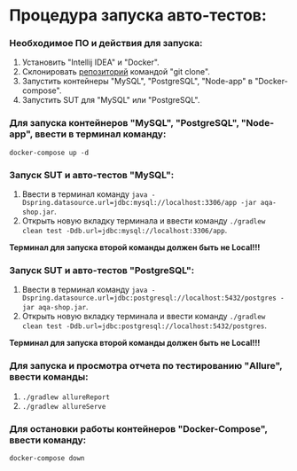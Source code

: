 # Процедура запуска авто-тестов:

### Необходимое ПО и действия для запуска:

1. Установить "Intellij IDEA" и "Docker".
2. Склонировать [репозиторий](https://github.com/IceMan161/Diploma.git) командой "git clone".
3. Запустить контейнеры "MySQL", "PostgreSQL", "Node-app" в "Docker-compose".
4. Запустить SUT для "MySQL" или "PostgreSQL".

### Для запуска контейнеров "MySQL", "PostgreSQL", "Node-app", ввести в терминал команду:

`docker-compose up -d`

### Запуск SUT и авто-тестов "MySQL":

1. Ввести в терминал команду `java -Dspring.datasource.url=jdbc:mysql://localhost:3306/app -jar aqa-shop.jar`.
2. Открыть новую вкладку терминала и ввести команду `./gradlew clean test -Ddb.url=jdbc:mysql://localhost:3306/app`.

**Терминал для запуска второй команды должен быть не Local!!!**

### Запуск SUT и авто-тестов "PostgreSQL":

1. Ввести в терминал команду `java -Dspring.datasource.url=jdbc:postgresql://localhost:5432/postgres -jar aqa-shop.jar`.
2. Открыть новую вкладку терминала и ввести команду `./gradlew clean test -Ddb.url=jdbc:postgresql://localhost:5432/postgres`.

**Терминал для запуска второй команды должен быть не Local!!!**

### Для запуска и просмотра отчета по тестированию "Allure", ввести команды:

1. `./gradlew allureReport`
2. `./gradlew allureServe`

### Для остановки работы контейнеров "Docker-Compose", ввести команду:

`docker-compose down`





